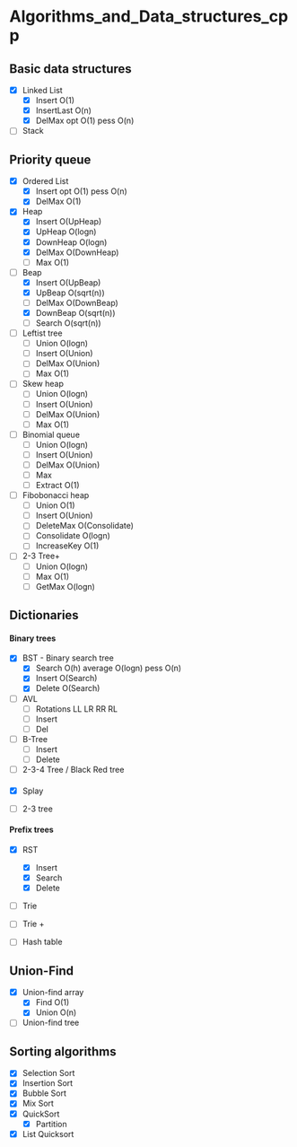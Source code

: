 # Algorithms_and_Data_structures_cpp

## Basic data structures

- [x] Linked List
  - [x] Insert O(1)
  - [x] InsertLast O(n)
  - [x] DelMax opt O(1) pess O(n)

- [ ] Stack
 
## Priority queue
- [x] Ordered List
  - [x] Insert opt O(1) pess O(n)
  - [x] DelMax O(1)
  
- [x] Heap
  - [x] Insert O(UpHeap)
  - [x] UpHeap O(logn)
  - [x] DownHeap O(logn)
  - [x] DelMax O(DownHeap)
  - [ ] Max O(1)

- [ ] Beap
  - [x] Insert O(UpBeap)
  - [x] UpBeap O(sqrt(n))
  - [ ] DelMax O(DownBeap)
  - [x] DownBeap O(sqrt(n))
  - [ ] Search O(sqrt(n))

- [ ] Leftist tree
  - [ ] Union  O(logn)
  - [ ] Insert O(Union)
  - [ ] DelMax O(Union)
  - [ ] Max O(1)
  
- [ ] Skew heap
  - [ ] Union  O(logn)
  - [ ] Insert O(Union)
  - [ ] DelMax O(Union)
  - [ ] Max O(1)
  
- [ ] Binomial queue
  - [ ] Union O(logn)
  - [ ] Insert O(Union)
  - [ ] DelMax O(Union)
  - [ ] Max
  - [ ] Extract O(1)

- [ ] Fibobonacci heap
  - [ ] Union O(1)
  - [ ] Insert O(Union)
  - [ ] DeleteMax O(Consolidate)
  - [ ] Consolidate O(logn)
  - [ ] IncreaseKey O(1)

- [ ] 2-3 Tree+
  - [ ] Union  O(logn)
  - [ ] Max O(1)
  - [ ] GetMax O(logn)
  
## Dictionaries

#### Binary trees

- [x] BST - Binary search tree
  - [x] Search O(h) average O(logn) pess O(n)
  - [x] Insert O(Search)
  - [x] Delete O(Search)

- [ ] AVL
  - [ ] Rotations LL LR RR RL
  - [ ] Insert 
  - [ ] Del
  
- [ ] B-Tree
  - [ ] Insert
  - [ ] Delete

- [ ] 2-3-4 Tree / Black Red tree

#### 

- [x] Splay

- [ ] 2-3 tree 

#### Prefix trees

- [x] RST
  - [x] Insert 
  - [x] Search
  - [x] Delete

- [ ] Trie

- [ ] Trie +

- [ ] Hash table

## Union-Find

- [x] Union-find array
  - [x] Find O(1)
  - [x] Union O(n)

- [ ] Union-find tree

## Sorting algorithms

- [x] Selection Sort
- [x] Insertion Sort
- [x] Bubble Sort
- [x] Mix Sort
- [x] QuickSort
  - [x] Partition
- [x] List Quicksort
